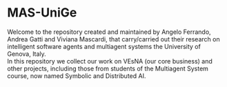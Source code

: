 # MAS-UniGe

Welcome to the repository created and maintained by Angelo Ferrando, Andrea Gatti and Viviana Mascardi, that carry/carried out their research on intelligent software agents and multiagent systems the University of Genova, Italy.  
In this repository we collect our work on VEsNA (our core business) and other projects, including those from students of the Multiagent System course, now named Symbolic and Distributed AI. 
